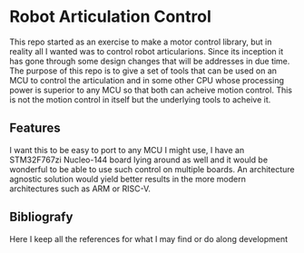 # Robot Articulation Control

This repo started as an exercise to make a motor control library, but in reality
all I wanted was to control robot articularions. Since its inception it has gone
through some design changes that will be addresses in due time. The purpose of
this repo is to give a set of tools that can be used on an MCU to control the
articulation and in some other CPU whose processing power is superior to any
MCU so that both can acheive motion control. This is not the motion control in
itself but the underlying tools to acheive it.


## Features

I want this to be easy to port to any MCU I might use, I have an STM32F767zi Nucleo-144 board lying around as well and
it would be wonderful to be able to use such control on multiple boards. An architecture agnostic solution would yield
better results in the more modern architectures such as ARM or RISC-V.

## Bibliografy

Here I keep all the references for what I may find or do along development

